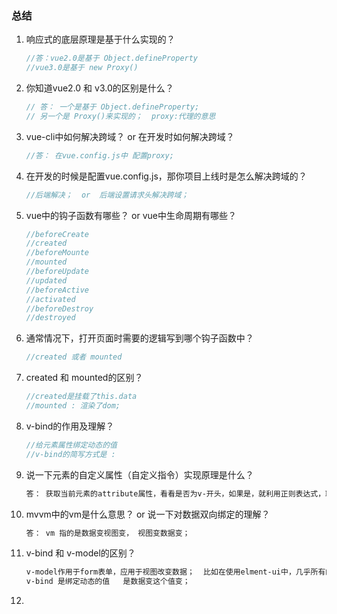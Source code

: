 ### 总结

1. 响应式的底层原理是基于什么实现的？

   ```javascript
   //答：vue2.0是基于 Object.defineProperty
   //vue3.0是基于 new Proxy()
   ```

2. 你知道vue2.0 和 v3.0的区别是什么？

   ```javascript
   // 答： 一个是基于 Object.defineProperty;
   // 另一个是 Proxy()来实现的；  proxy:代理的意思  
   ```

3. vue-cli中如何解决跨域？ or  在开发时如何解决跨域？

   ```javascript
   //答： 在vue.config.js中 配置proxy;
   ```

4. 在开发的时候是配置vue.config.js，那你项目上线时是怎么解决跨域的？

   ```javascript
   //后端解决；  or  后端设置请求头解决跨域；
   ```

5. vue中的钩子函数有哪些？      or      vue中生命周期有哪些？

   ```javascript
   //beforeCreate  
   //created 
   //beforeMounte 
   //mounted 
   //beforeUpdate 
   //updated 
   //beforeActive  
   //activated  
   //beforeDestroy 
   //destroyed
   ```

6. 通常情况下，打开页面时需要的逻辑写到哪个钩子函数中？

   ```javascript
   //created 或者 mounted
   ```

7. created 和 mounted的区别？ 

   ```javascript
   //created是挂载了this.data
   //mounted : 渲染了dom;
   ```

8. v-bind的作用及理解？

   ```javascript
   //给元素属性绑定动态的值
   //v-bind的简写方式是 :
   ```

9. 说一下元素的自定义属性（自定义指令）实现原理是什么？

   ```html
   答： 获取当前元素的attribute属性，看看是否为v-开头，如果是，就利用正则表达式，取值并写出对应的逻辑；
   ```

10. mvvm中的vm是什么意思？ or     说一下对数据双向绑定的理解？

    ```javascript
    答： vm 指的是数据变视图变， 视图变数据变；  
    ```

11. v-bind 和 v-model的区别？

    ```html
    v-model作用于form表单，应用于视图改变数据；  比如在使用elment-ui中，几乎所有的input框 下拉框  多选框，单选框绑定的值都是v-model;
    v-bind 是绑定动态的值   是数据变这个值变；
    ```

12. 

